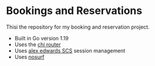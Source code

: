 # Bookings and Reservations

Thisi the repository for my booking and reservation project.

- Built in Go version 1.19
- Uses the [chi router](http://github.com/go-chi/chi/v5)
- Uses [alex edwards SCS](http://github.com/alexedwards/scs/v2) session management
- Uses [nosurf](http://github.com/justinas/nosurf)
